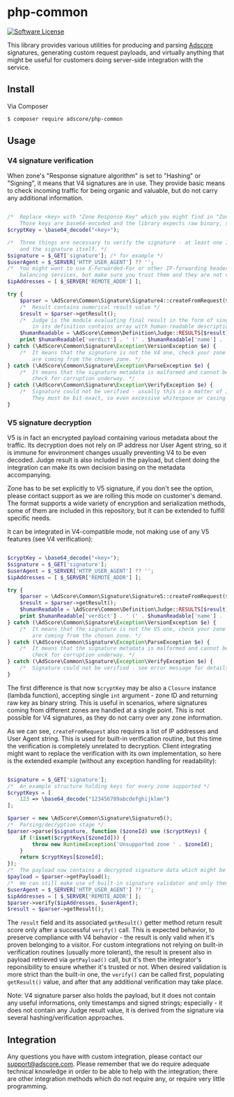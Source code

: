 # php-common

[![Software License](https://img.shields.io/badge/license-MIT-brightgreen.svg?style=flat-square)](LICENSE.md)

This library provides various utilities for producing and parsing [Adscore](https://adscore.com) signatures, generating custom request payloads, and
virtually anything that might be useful for customers doing server-side integration with the service.

## Install

Via Composer

``` bash
$ composer require adscore/php-common
```

## Usage

### V4 signature verification

When zone's "Response signature algorithm" is set to "Hashing" or "Signing", it means that V4 signatures are in use. They provide basic means to check
incoming traffic for being organic and valuable, but do not carry any additional information.

``` php

/*  Replace <key> with "Zone Response Key" which you might find in "Zone Encryption" page for given zone. 
	Those keys are base64-encoded and the library expects raw binary, so we need to decode it now. */
$cryptKey = \base64_decode("<key>");

/*	Three things are necessary to verify the signature - at least one IP address, User Agent string 
	and the signature itself. */
$signature = $_GET['signature']; /* for example */
$userAgent = $_SERVER['HTTP_USER_AGENT'] ?? '';
/* 	You might want to use X-Forwarded-For or other IP-forwarding headers coming from for example load 
	balancing services, but make sure you trust them and they are not vulnerable to end-user modification! */
$ipAddresses = [ $_SERVER['REMOTE_ADDR'] ]; 

try {
	$parser = \AdScore\Common\Signature\Signature4::createFromRequest($signature, $ipAddresses, $userAgent, $cryptKey);
	/* 	Result contains numerical result value */
	$result = $parser->getResult();
	/* 	Judge is the module evaluating final result in the form of single score. RESULTS constant 
		in its definition contains array with human-readable descriptions of every numerical result, if needed. */
	$humanReadable = \AdScore\Common\Definition\Judge::RESULTS[$result];
	print $humanReadable['verdict'] . ' (' . $humanReadable['name'] . ')';
} catch (\AdScore\Common\Signature\Exception\VersionException $e) {
	/* 	It means that the signature is not the V4 one, check your zone settings and ensure the signatures 
		are coming from the chosen zone. */
} catch (\AdScore\Common\Signature\Exception\ParseException $e) {
	/* 	It means that the signature metadata is malformed and cannot be parsed, or contains invalid data, 
		check for corruption underway. */
} catch (\AdScore\Common\Signature\Exception\VerifyException $e) {
	/* 	Signature could not be verified - usually this is a matter of IP / user agent mismatch (or spoofing). 
		They must be bit-exact, so even excessive whitespace or casing change can trigger the problem. */
}

```

### V5 signature decryption

V5 is in fact an encrypted payload containing various metadata about the traffic. Its decryption does not rely on IP address nor User Agent string,
so it is immune for environment changes usually preventing V4 to be even decoded. Judge result is also included in the payload, but client doing the 
integration can make its own decision basing on the metadata accompanying.

Zone has to be set explicitly to V5 signature, if you don't see the option, please contact support as we are rolling this mode on customer's demand.
The format supports a wide variety of encryption and serialization methods, some of them are included in this repository, but it can be extended to
fulfill specific needs.

It can be integrated in V4-compatible mode, not making use of any V5 features (see V4 verification):

``` php

$cryptKey = \base64_decode("<key>");
$signature = $_GET['signature'];
$userAgent = $_SERVER['HTTP_USER_AGENT'] ?? '';
$ipAddresses = [ $_SERVER['REMOTE_ADDR'] ]; 

try {
	$parser = \AdScore\Common\Signature\Signature5::createFromRequest($signature, $ipAddresses, $userAgent, $cryptKey);
	$result = $parser->getResult();
	$humanReadable = \AdScore\Common\Definition\Judge::RESULTS[$result];
	print $humanReadable['verdict'] . ' (' . $humanReadable['name'] . ')';
} catch (\AdScore\Common\Signature\Exception\VersionException $e) {
	/* 	It means that the signature is not the V5 one, check your zone settings and ensure the signatures 
		are coming from the chosen zone. */
} catch (\AdScore\Common\Signature\Exception\ParseException $e) {
	/* 	It means that the signature metadata is malformed and cannot be parsed, or contains invalid data, 
		check for corruption underway. */
} catch (\AdScore\Common\Signature\Exception\VerifyException $e) {
	/* 	Signature could not be verified - see error message for details. */
}

```

The first difference is that now `$cryptKey` may be also a `Closure` instance (lambda function), accepting single `int` argument - zone ID 
and returning raw key as binary string. 
This is useful in scenarios, where signatures coming from different zones are handled at a single point. This is not possible for V4 signatures, as they
do not carry over any zone information.

As we can see, `createFromRequest` also requires a list of IP addresses and User Agent string. This is used for built-in verification routine, but
this time the verification is completely unrelated to decryption. Client integrating might want to replace the verification with its own implementation,
so here is the extended example (without any exception handling for readability):

``` php

$signature = $_GET['signature'];
/*	An example structure holding keys for every zone supported */
$cryptKeys = [
	123 => \base64_decode("123456789abcdefghijklmn")
];

$parser = new \AdScore\Common\Signature\Signature5();
/* 	Parsing/decryption stage */
$parser->parse($signature, function ($zoneId) use ($cryptKeys) {
	if (!isset($cryptKeys[$zoneId])) {
		throw new RuntimeException('Unsupported zone ' . $zoneId);
	}
	return $cryptKeys[$zoneId];
});
/* 	The payload now contains a decrypted signature data which might be used to verify the signature */
$payload = $parser->getPayload();
/* 	We can still make use of built-in signature validator and only then getResult() is being populated */
$userAgent = $_SERVER['HTTP_USER_AGENT'] ?? '';
$ipAddresses = [ $_SERVER['REMOTE_ADDR'] ]; 
$parser->verify($ipAddresses, $userAgent);
$result = $parser->getResult();

```

The `result` field and its associated `getResult()` getter method return result score only after a successful `verify()` call. This is expected behavior,
to preserve compliance with V4 behavior - the result is only valid when it's proven belonging to a visitor.
For custom integrations not relying on built-in verification routines (usually more tolerant), the result is present also in payload retrieved via 
`getPayload()` call, but it's then the integrator's reponsibility to ensure whether it's trusted or not. When desired validation is more strict than the built-in
one, the `verify()` can be called first, populating `getResult()` value, and after that any additional verification may take place.

Note: V4 signature parser also holds the payload, but it does not contain any useful informations, only timestamps and signed strings; especially - 
it does not contain any Judge result value, it is derived from the signature via several hashing/verification approaches.

## Integration

Any questions you have with custom integration, please contact our support@adscore.com. Please remember that we do require adequate technical knowledge 
in order to be able to help with the integration; there are other integration methods which do not require any, or require very little programming.